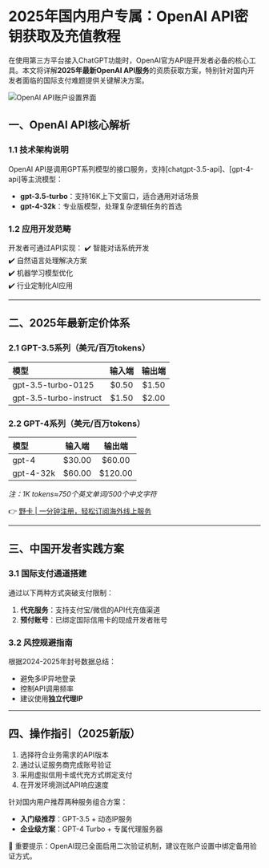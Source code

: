 # 2025年国内用户专属：OpenAI API密钥获取及充值教程

在使用第三方平台接入ChatGPT功能时，OpenAI官方API是开发者必备的核心工具。本文将详解**2025年最新OpenAI API服务**的资质获取方案，特别针对国内开发者面临的国际支付难题提供关键解决方案。

![OpenAI API账户设置界面](https://bbtdd.com/wp-content/uploads/img/23616236.webp)

## 一、OpenAI API核心解析

### 1.1 技术架构说明
OpenAI API是调用GPT系列模型的接口服务，支持[chatgpt-3.5-api]、[gpt-4-api]等主流模型：
- **gpt-3.5-turbo**：支持16K上下文窗口，适合通用对话场景
- **gpt-4-32k**：专业版模型，处理复杂逻辑任务的首选

### 1.2 应用开发范畴
开发者可通过API实现：
✔️ 智能对话系统开发  
✔️ 自然语言处理解决方案  
✔️ 机器学习模型优化  
✔️ 行业定制化AI应用

---

## 二、2025年最新定价体系

### 2.1 GPT-3.5系列（美元/百万tokens）
| 模型                 | 输入端        | 输出端         |
| :------------------- | :-----------: | :------------: |
| gpt-3.5-turbo-0125   | \$0.50        | \$1.50         |
| gpt-3.5-turbo-instruct | \$1.50        | \$2.00         |

### 2.2 GPT-4系列（美元/百万tokens）
| 模型                 | 输入端       | 输出端         |
| :------------------- | :---------: | :------------: |
| gpt-4               | \$30.00     | \$60.00         |
| gpt-4-32k           | \$60.00     | \$120.00        |

*注：1K tokens≈750个英文单词/500个中文字符*

👉 [野卡 | 一分钟注册，轻松订阅海外线上服务](https://bbtdd.com/yeka)

---

## 三、中国开发者实践方案

### 3.1 国际支付通道搭建
通过以下两种方式突破支付限制：
1. **代充服务**：支持支付宝/微信的API代充值渠道
2. **预付账号**：已绑定国际信用卡的现成开发者账号

### 3.2 风控规避指南
根据2024-2025年封号数据总结：
- 避免多IP异地登录
- 控制API调用频率
- 建议使用**独立代理IP**

---

## 四、操作指引（2025新版）
1. 选择符合业务需求的API版本
2. 通过认证服务商完成账号验证
3. 采用虚拟信用卡或代充方式绑定支付
4. 在开发环境测试API响应速度

针对国内用户推荐两种服务组合方案：
- **入门级推荐**：GPT-3.5 + 动态IP服务
- **企业级方案**：GPT-4 Turbo + 专属代理服务器

📌 重要提示：OpenAI现已全面启用二次验证机制，建议在账户设置中绑定备用验证方式。